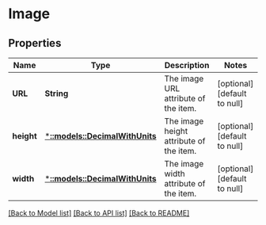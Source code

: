 # Image

## Properties
Name | Type | Description | Notes
------------ | ------------- | ------------- | -------------
**URL** | **String** | The image URL attribute of the item. | [optional] [default to null]
**height** | [***::models::DecimalWithUnits**](DecimalWithUnits.md) | The image height attribute of the item. | [optional] [default to null]
**width** | [***::models::DecimalWithUnits**](DecimalWithUnits.md) | The image width attribute of the item. | [optional] [default to null]

[[Back to Model list]](../README.md#documentation-for-models) [[Back to API list]](../README.md#documentation-for-api-endpoints) [[Back to README]](../README.md)


